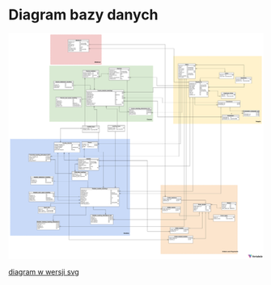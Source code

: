 # Diagram bazy danych

![diagram](../images/diagram.png)

[diagram w wersji svg](https://bleidhu.github.io/Introduction__To_Databases_2024_AGH_Project/images/diagram.svg)

